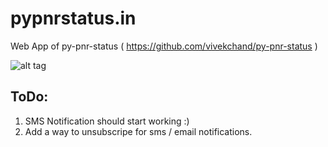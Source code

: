pypnrstatus.in
==============

Web App of py-pnr-status ( https://github.com/vivekchand/py-pnr-status )

![alt tag](https://raw.github.com/vivekchand/pypnrstatus.in/master/pypnrstatus.png)

ToDo:
-----
1. SMS Notification should start working :)
2. Add a way to unsubscripe for sms / email notifications.
